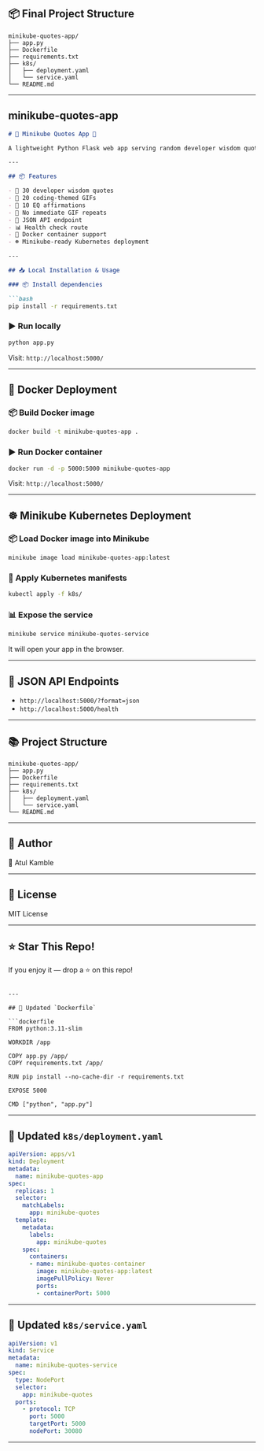 ## 📦 Final Project Structure

```
minikube-quotes-app/
├── app.py
├── Dockerfile
├── requirements.txt
├── k8s/
│   ├── deployment.yaml
│   └── service.yaml
└── README.md
```

---

## **minikube-quotes-app**

````markdown
# 📖 Minikube Quotes App 🚀

A lightweight Python Flask web app serving random developer wisdom quotes, EQ reflections, and coding GIFs — deployable easily on **Docker** and **Minikube (Kubernetes)**!

---

## 📦 Features

- 📝 30 developer wisdom quotes
- 🎨 20 coding-themed GIFs
- 💖 10 EQ affirmations
- 🔄 No immediate GIF repeats
- 📄 JSON API endpoint
- 📊 Health check route
- 🐳 Docker container support
- ☸️ Minikube-ready Kubernetes deployment

---

## 📥 Local Installation & Usage

### 📦 Install dependencies

```bash
pip install -r requirements.txt
````

### ▶️ Run locally

```bash
python app.py
```

Visit: `http://localhost:5000/`

---

## 🐳 Docker Deployment

### 📦 Build Docker image

```bash
docker build -t minikube-quotes-app .
```

### ▶️ Run Docker container

```bash
docker run -d -p 5000:5000 minikube-quotes-app
```

Visit: `http://localhost:5000/`

---

## ☸️ Minikube Kubernetes Deployment

### 📦 Load Docker image into Minikube

```bash
minikube image load minikube-quotes-app:latest
```

### 📄 Apply Kubernetes manifests

```bash
kubectl apply -f k8s/
```

### 📊 Expose the service

```bash
minikube service minikube-quotes-service
```

It will open your app in the browser.

---

## 📑 JSON API Endpoints

* `http://localhost:5000/?format=json`
* `http://localhost:5000/health`

---

## 📚 Project Structure

```
minikube-quotes-app/
├── app.py
├── Dockerfile
├── requirements.txt
├── k8s/
│   ├── deployment.yaml
│   └── service.yaml
└── README.md
```

---

## 📌 Author

👤 Atul Kamble

---

## 📜 License

MIT License

---

## ⭐️ Star This Repo!

If you enjoy it — drop a ⭐️ on this repo!

````

---

## 📃 Updated `Dockerfile`

```dockerfile
FROM python:3.11-slim

WORKDIR /app

COPY app.py /app/
COPY requirements.txt /app/

RUN pip install --no-cache-dir -r requirements.txt

EXPOSE 5000

CMD ["python", "app.py"]
````

---

## 📃 Updated `k8s/deployment.yaml`

```yaml
apiVersion: apps/v1
kind: Deployment
metadata:
  name: minikube-quotes-app
spec:
  replicas: 1
  selector:
    matchLabels:
      app: minikube-quotes
  template:
    metadata:
      labels:
        app: minikube-quotes
    spec:
      containers:
      - name: minikube-quotes-container
        image: minikube-quotes-app:latest
        imagePullPolicy: Never
        ports:
        - containerPort: 5000
```

---

## 📃 Updated `k8s/service.yaml`

```yaml
apiVersion: v1
kind: Service
metadata:
  name: minikube-quotes-service
spec:
  type: NodePort
  selector:
    app: minikube-quotes
  ports:
    - protocol: TCP
      port: 5000
      targetPort: 5000
      nodePort: 30080
```

---
